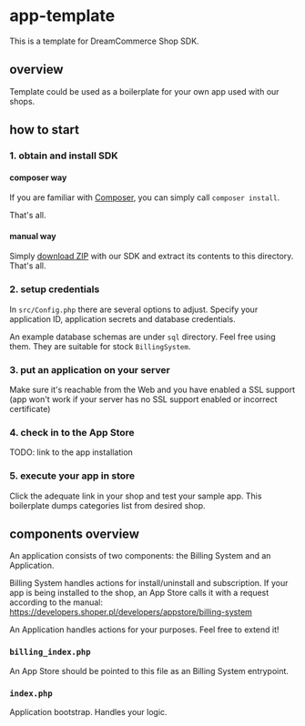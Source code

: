 app-template
============

This is a template for DreamCommerce Shop SDK.

## overview

Template could be used as a boilerplate for your own app used with our shops.



## how to start

### 1. obtain and install SDK

#### composer way

If you are familiar with [Composer](http://getcomposer.org), you can simply call ``composer install``.

That's all.

#### manual way

Simply [download ZIP](https://github.com/dreamcommerce/shop-appstore-lib/archive/master.zip) with our SDK and extract its contents to this directory. That's all.

### 2. setup credentials

In ``src/Config.php`` there are several options to adjust. Specify your application ID, application secrets and database credentials.

An example database schemas are under ``sql`` directory. Feel free using them. They are suitable for stock ``BillingSystem``.

### 3. put an application on your server

Make sure it's reachable from the Web and you have enabled a SSL support (app won't work if your server has no SSL support enabled or incorrect certificate)

### 4. check in to the App Store

TODO: link to the app installation

### 5. execute your app in store

Click the adequate link in your shop and test your sample app. This boilerplate dumps categories list from desired shop.


## components overview

An application consists of two components: the Billing System and an Application.

Billing System handles actions for install/uninstall and subscription. If your app is being installed to the shop, an App Store calls it with a request according to the manual: https://developers.shoper.pl/developers/appstore/billing-system

An Application handles actions for your purposes. Feel free to extend it!

### ``billing_index.php``

An App Store should be pointed to this file as an Billing System entrypoint.

### ``index.php``

Application bootstrap. Handles your logic.